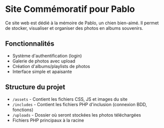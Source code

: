 # Site Commémoratif pour Pablo

Ce site web est dédié à la mémoire de Pablo, un chien bien-aimé. Il permet de stocker, visualiser et organiser des photos en albums souvenirs.

## Fonctionnalités

- Système d'authentification (login)
- Galerie de photos avec upload
- Création d'albums/playlists de photos
- Interface simple et apaisante

## Structure du projet

- `/assets` - Contient les fichiers CSS, JS et images du site
- `/includes` - Contient les fichiers PHP d'inclusion (connexion BDD, fonctions)
- `/uploads` - Dossier où seront stockées les photos téléchargées
- Fichiers PHP principaux à la racine